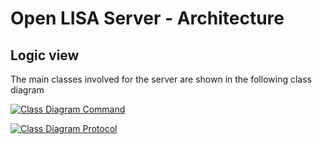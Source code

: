 # Open LISA Server - Architecture

## Logic view

The main classes involved for the server are shown in the following class diagram

[![Class Diagram Command](https://tinyurl.com/2n8rdg5z)](https://tinyurl.com/2n8rdg5z) <!--![Class Diagram Command](./class_diagram_command.puml)-->

[![Class Diagram Protocol](https://tinyurl.com/2qnx73yz)](https://tinyurl.com/2qnx73yz) <!--![Class Diagram Protocol](./class_diagram_protocol.puml)-->
